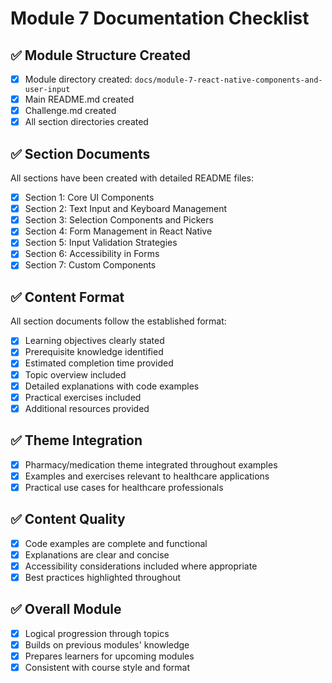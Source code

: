 # Module 7 Documentation Checklist

## ✅ Module Structure Created
- [x] Module directory created: `docs/module-7-react-native-components-and-user-input`
- [x] Main README.md created
- [x] Challenge.md created
- [x] All section directories created

## ✅ Section Documents
All sections have been created with detailed README files:

- [x] Section 1: Core UI Components
- [x] Section 2: Text Input and Keyboard Management
- [x] Section 3: Selection Components and Pickers
- [x] Section 4: Form Management in React Native
- [x] Section 5: Input Validation Strategies
- [x] Section 6: Accessibility in Forms
- [x] Section 7: Custom Components

## ✅ Content Format
All section documents follow the established format:
- [x] Learning objectives clearly stated
- [x] Prerequisite knowledge identified
- [x] Estimated completion time provided
- [x] Topic overview included
- [x] Detailed explanations with code examples
- [x] Practical exercises included
- [x] Additional resources provided

## ✅ Theme Integration
- [x] Pharmacy/medication theme integrated throughout examples
- [x] Examples and exercises relevant to healthcare applications
- [x] Practical use cases for healthcare professionals

## ✅ Content Quality
- [x] Code examples are complete and functional
- [x] Explanations are clear and concise
- [x] Accessibility considerations included where appropriate
- [x] Best practices highlighted throughout

## ✅ Overall Module
- [x] Logical progression through topics
- [x] Builds on previous modules' knowledge
- [x] Prepares learners for upcoming modules
- [x] Consistent with course style and format 